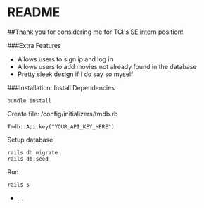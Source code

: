 # README

##Thank you for considering me for TCI's SE intern position!

###Extra Features
- Allows users to sign ip and log in
- Allows users to add movies not already found in the database
- Pretty sleek design if I do say so myself

###Installation:
Install Dependencies
```
bundle install
```
Create file: /config/initializers/tmdb.rb
```
Tmdb::Api.key("YOUR_API_KEY_HERE")
```
Setup database
```
rails db:migrate
rails db:seed
```
Run
```
rails s
```



* ...
